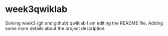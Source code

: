 # week3qwiklab
Solving week3 (git and github) qwiklab
I am editing the README file. Adding some more details about the project description.
